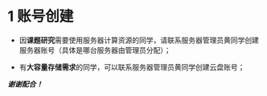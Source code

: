 # 1 账号创建

- 因**课题研究**需要使用服务器计算资源的同学，请联系服务器管理员黄同学创建服务器账号（具体是哪台服务器由管理员分配）；

- 有**大容量存储需求**的同学，可以联系服务器管理员黄同学创建云盘账号；

***谢谢配合！***
